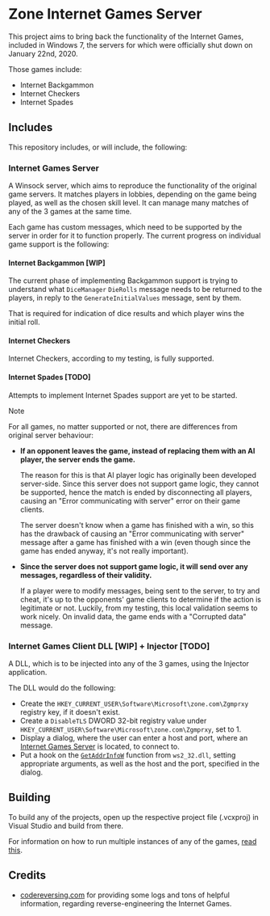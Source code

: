 # Zone Internet Games Server

This project aims to bring back the functionality of the Internet Games, included in Windows 7, the servers for which were officially shut down on January 22nd, 2020.

Those games include:

* Internet Backgammon
* Internet Checkers
* Internet Spades

## Includes

This repository includes, or will include, the following:

### Internet Games Server

A Winsock server, which aims to reproduce the functionality of the original game servers.
It matches players in lobbies, depending on the game being played, as well as the chosen skill level.
It can manage many matches of any of the 3 games at the same time.

Each game has custom messages, which need to be supported by the server in order for it to function properly.
The current progress on individual game support is the following:

#### Internet Backgammon [WIP]

The current phase of implementing Backgammon support is trying to understand what `DiceManager` `DieRolls` message needs to be
returned to the players, in reply to the `GenerateInitialValues` message, sent by them.

That is required for indication of dice results and which player wins the initial roll.

#### Internet Checkers

Internet Checkers, according to my testing, is fully supported.

#### Internet Spades [TODO]

Attempts to implement Internet Spades support are yet to be started.


> [!NOTE]
>
> For all games, no matter supported or not, there are differences from original server behaviour:
>
> * **If an opponent leaves the game, instead of replacing them with an AI player, the server ends the game.**
>
>   The reason for this is that AI player logic has originally been developed server-side.
>   Since this server does not support game logic, they cannot be supported, hence the match is ended
>   by disconnecting all players, causing an "Error communicating with server" error on their game clients.
>
>   The server doesn't know when a game has finished with a win, so this has the drawback of causing
>   an "Error communicating with server" message after a game has finished with a win
>   (even though since the game has ended anyway, it's not really important).
>
> * **Since the server does not support game logic, it will send over any messages, regardless of their validity.**
>
>   If a player were to modify messages, being sent to the server, to try and cheat, it's up to the opponents' game clients to determine if the action is legitimate or not.
>   Luckily, from my testing, this local validation seems to work nicely. On invalid data, the game ends with a "Corrupted data" message.

### Internet Games Client DLL [WIP] + Injector [TODO]

A DLL, which is to be injected into any of the 3 games, using the Injector application.

The DLL would do the following:

* Create the `HKEY_CURRENT_USER\Software\Microsoft\zone.com\Zgmprxy` registry key, if it doesn't exist.
* Create a `DisableTLS` DWORD 32-bit registry value under `HKEY_CURRENT_USER\Software\Microsoft\zone.com\Zgmprxy`, set to 1.
* Display a dialog, where the user can enter a host and port, where an [Internet Games Server](#internet-games-server) is located, to connect to.
* Put a hook on the [`GetAddrInfoW`](https://learn.microsoft.com/en-us/windows/win32/api/ws2tcpip/nf-ws2tcpip-getaddrinfow) function from `ws2_32.dll`, setting appropriate arguments, as well as the host and the port, specified in the dialog.

## Building

To build any of the projects, open up the respective project file (.vcxproj) in Visual Studio and build from there.

For information on how to run multiple instances of any of the games, [read this](docs/MultipleInstances.md).

## Credits

* [codereversing.com](https://www.codereversing.com/archives/138) for providing some logs and tons of helpful information, regarding reverse-engineering the Internet Games.
